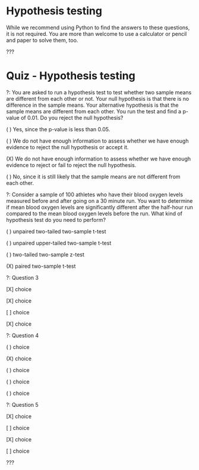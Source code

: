 # Hypothesis testing

While we recommend using Python to find the answers to these questions, it is not required. You are more than welcome to use a calculator or pencil and paper to solve them, too.

???

# Quiz - Hypothesis testing

?: You are asked to run a hypothesis test to test whether two sample means are different from each other or not. Your null hypothesis is that there is no difference in the sample means. Your alternative hypothesis is that the sample means are different from each other. You run the test and find a p-value of 0.01. Do you reject the null hypothesis?

( ) Yes, since the p-value is less than 0.05.

( ) We do not have enough information to assess whether we have enough evidence to reject the null hypothesis or accept it.

(X) We do not have enough information to assess whether we have enough evidence to reject or fail to reject the null hypothesis. 

( ) No, since it is still likely that the sample means are not different from each other.

?: Consider a sample of 100 athletes who have their blood oxygen levels measured before and after going on a 30 minute run. You want to determine if mean blood oxygen levels are significantly different after the half-hour run compared to the mean blood oxygen levels before the run. What kind of hypothesis test do you need to perform? 

( ) unpaired two-tailed two-sample t-test 

( ) unpaired upper-tailed two-sample t-test 

( ) two-tailed two-sample z-test 

(X) paired two-sample t-test 


?: Question 3

[X] choice

[X] choice

[ ] choice

[X] choice

?: Question 4

( ) choice

(X) choice

( ) choice

( ) choice

( ) choice

?: Question 5

[X] choice

[ ] choice

[X] choice

[ ] choice


???
